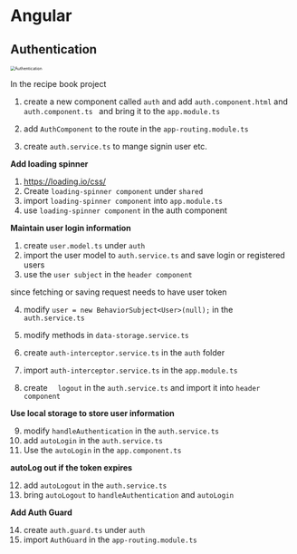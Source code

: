 # Angular



## Authentication

<img src="/Users/henrylong/Angular/Angular/images/Authentication.png" alt="Authentication" style="zoom:50%;" />

In the recipe book project

1. create a new component called `auth` and add `auth.component.html` and `auth.component.ts ` and bring it to the `app.module.ts`
2. add `AuthComponent` to the route in the `app-routing.module.ts`

3. create `auth.service.ts` to mange signin user etc.



**Add loading spinner**

1. https://loading.io/css/
2. Create `loading-spinner component` under `shared`
3. import  `loading-spinner component`  into `app.module.ts`
4. use  `loading-spinner component`  in the auth component



**Maintain user login information**

1. create `user.model.ts` under `auth`
2. import the user model to `auth.service.ts` and save login or registered users
3. use the `user subject` in the `header component`

since fetching or saving request needs to have user token

4. modify `user = new BehaviorSubject<User>(null);` in the `auth.service.ts`

5. modify methods in `data-storage.service.ts`

6. create `auth-interceptor.service.ts` in the `auth` folder

7. import `auth-interceptor.service.ts` in the `app.module.ts`

   
   
8. create `  logout` in the `auth.service.ts` and import it into `header component`

   

**Use local storage to store user information** 

9. modify `handleAuthentication` in the `auth.service.ts`
10. add `autoLogin` in the `auth.service.ts`
11. Use the `autoLogin` in the `app.component.ts`



**autoLog out if the token expires**

12. add `autoLogout` in the `auth.service.ts` 
13. bring `autoLogout` to `handleAuthentication` and `autoLogin`



**Add Auth Guard**

14. create `auth.guard.ts` under `auth`
15. import `AuthGuard` in the `app-routing.module.ts`



